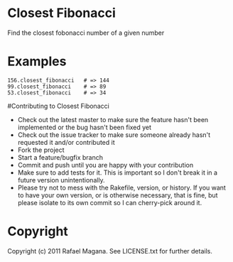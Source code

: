 # Closest Fibonacci

Find the closest fobonacci number of a given number

# Examples

    156.closest_fibonacci   # => 144 
    99.closest_fibonacci    # => 89
    53.closest_fibonacci    # => 34

#Contributing to  Closest Fibonacci

* Check out the latest master to make sure the feature hasn't been implemented or the bug hasn't been fixed yet
* Check out the issue tracker to make sure someone already hasn't requested it and/or contributed it
* Fork the project
* Start a feature/bugfix branch
* Commit and push until you are happy with your contribution
* Make sure to add tests for it. This is important so I don't break it in a future version unintentionally.
* Please try not to mess with the Rakefile, version, or history. If you want to have your own version, or is otherwise necessary, that is fine, but please isolate to its own commit so I can cherry-pick around it.

# Copyright

Copyright (c) 2011 Rafael Magana. See LICENSE.txt for
further details.
